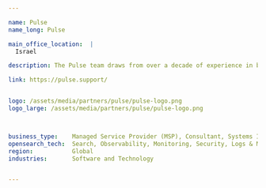 ```yaml
---

name: Pulse
name_long: Pulse

main_office_location:  |
  Israel

description: The Pulse team draws from over a decade of experience in building, optimizing, and troubleshooting OpenSearch solutions for global clients. Pulse provides a comprehensive suite of tools empowering you with the same proactive monitoring, expert insights, and battle-tested strategies that have helped hundreds of leading enterprises and startups maximize their performance and investment.

link: https://pulse.support/


logo: /assets/media/partners/pulse/pulse-logo.png
logo_large: /assets/media/partners/pulse/pulse-logo.png



business_type:    Managed Service Provider (MSP), Consultant, Systems Integrator, Platform Integrator, Professional Services, Training
opensearch_tech:  Search, Observability, Monitoring, Security, Logs & Metrics, Analytics
region:           Global
industries:       Software and Technology


---
```

